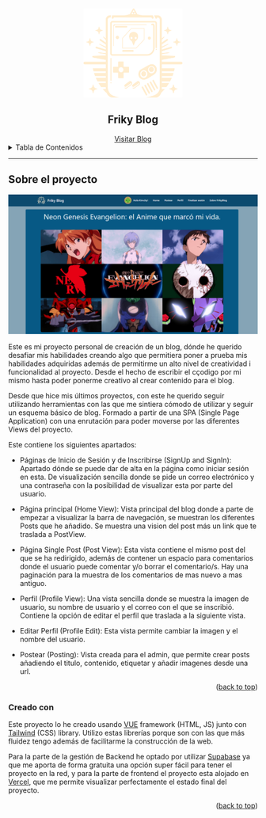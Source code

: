 <a name="readme-top"></a>

<!-- PROJECT LOGO -->
<br />
<div align="center">
  <img src="./public/img/Logosensefondo.png" alt="Logo" width="200" height="180">
  <h2 align="center">Friky Blog</h2>
  <a href="https://code-blog-lime.vercel.app/">Visitar Blog</a>
</div>

<!-- TABLE OF CONTENTS -->
<details>
  <summary>Tabla de Contenidos</summary>
  <ol>
    <li>
      <a href="#sobre-el-proyecto">Sobre el proyecto</a>
      <ul>
        <li><a href="#creado-con">Creado con</a></li>
      </ul>
    </li>
    <li>
    <a href="#roadmap">Roadmap</a>
     <ul>
     <li><a href="#backlog">Back log</a></li>
        <li><a href="#day-one">Tuesday 07, February 2023</a></li>
        <li><a href="#day-two">Wednesday 08, February 2023</a></li>
        <li><a href="#day-three">Thursday 09, February 2023</a></li>
        <li><a href="#day-four">Friday 10, February 2023</a></li>
        <li><a href="#day-five">Wednesday 15, February 2023</a></li>
        <li><a href="#day-six">Thursday 16, February 2023</a></li>
        <li><a href="#day-seven">Monday 20, February 2023</a></li>
        <li><a href="#day-eight">Tuesday 21, February 2023</a></li>
        <li><a href="#day-nine">Wednesday 22, February 2023</a></li>        
      </ul>
    </li>
    <li><a href="#about">Mi información</a></li>
    <li><a href="#special-thanks">Agradecimientos</a></li>
    <li><a href="#technical-challenge">Desafío Técnico</a></li>
    <li><a href="#big-mistake">Gran Error</a></li>
  </ol>
</details>
<hr>

<!-- ABOUT THE PROJECT -->

## Sobre el proyecto

<img src="./public/img/Captura de pantalla 2024-05-15 102732.png" alt="Logo" width="100%" height="50%">

Este es mi proyecto personal de creación de un blog, dónde he querido desafiar mis habilidades creando algo que permitiera poner a prueba mis habilidades adquiridas además de permitirme un alto nivel de creatividad i funcionalidad al proyecto. Desde el hecho de escribir el cçodigo por mi mismo hasta poder ponerme creativo al crear contenido para el blog.

Desde que hice mis últimos proyectos, con este he querido seguir utilizando herramientas con las que me sintiera cómodo de utilizar y seguir un esquema básico de blog. Formado a partir de una SPA (Single Page Application) con una enrutación para poder moverse por las diferentes Views del proyecto.

Este contiene los siguientes apartados:

- Páginas de Inicio de Sesión y de Inscribirse (SignUp and SignIn): Apartado dónde se puede dar de alta en la página como iniciar sesión en esta. De visualización sencilla donde se pide un correo electrónico y una contraseña con la posibilidad de visualizar esta por parte del usuario.

- Página principal (Home View): Vista principal del blog donde a parte de empezar a visualizar la barra de navegación, se muestran los diferentes Posts que he añadido. Se muestra una vision del post más un link que te traslada a PostView.

- Página Single Post (Post View): Esta vista contiene el mismo post del que se ha redirigido, además de contener un espacio para comentarios donde el usuario puede comentar y/o borrar el comentario/s. Hay una paginación para la muestra de los comentarios de mas nuevo a mas antiguo.

- Perfil (Profile View): Una vista sencilla donde se muestra la imagen de usuario, su nombre de usuario y el correo con el que se inscribió. Contiene la opción de editar el perfil que traslada a la siguiente vista.

- Editar Perfil (Profile Edit): Esta vista permite cambiar la imagen y el nombre del usuario.

- Postear (Posting): Vista creada para el admin, que permite crear posts añadiendo el titulo, contenido, etiquetar y añadir imagenes desde una url.

<p align="right">(<a href="#readme-top">back to top</a>)</p>

### Creado con

Este proyecto lo he creado usando <a href="https://vuejs.org">VUE</a> framework (HTML, JS) junto con <a href="https://tailwindcss.com">Tailwind</a> (CSS) library. Utilizo estas librerías porque son con las que más fluidez tengo además de facilitarme la construcción de la web.

Para la parte de la gestión de Backend he optado por utilizar <a href="https://supabase.com">Supabase</a> ya que me aporta de forma gratuita una opción super fácil para tener el proyecto en la red, y para la parte de frontend el proyecto esta alojado en <a href="https://vercel.com">Vercel</a>, que me permite visualizar perfectamente el estado final del proyecto.

<p align="right">(<a href="#readme-top">back to top</a>)</p>
